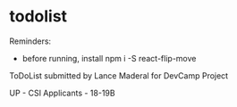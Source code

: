 # todolist

Reminders:
  - before running, install npm i -S react-flip-move

ToDoList submitted by Lance Maderal 
for DevCamp Project

UP - CSI Applicants - 18-19B
